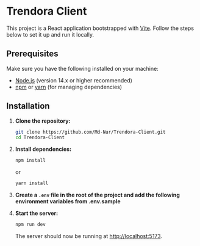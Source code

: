 # Trendora Client

This project is a React application bootstrapped with [Vite](https://vitejs.dev/). Follow the steps below to set it up and run it locally.

## Prerequisites

Make sure you have the following installed on your machine:

- [Node.js](https://nodejs.org/) (version 14.x or higher recommended)
- [npm](https://www.npmjs.com/) or [yarn](https://yarnpkg.com/) (for managing dependencies)

## Installation

1. **Clone the repository:**

   ```bash
   git clone https://github.com/Md-Nur/Trendora-Client.git
   cd Trendora-Client
   ```

2. **Install dependencies:**

   ```bash
   npm install
   ```

   or

   ```bash
   yarn install
   ```

3. **Create a `.env` file in the root of the project and add the following environment variables from .env.sample**

4. **Start the server:**

   ```bash
   npm run dev
   ```

   The server should now be running at [http://localhost:5173](http://localhost:5173).
